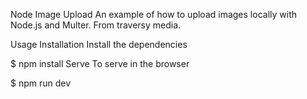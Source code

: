 Node Image Upload
An example of how to upload images locally with Node.js and Multer.
From traversy media.


Usage
Installation
Install the dependencies

$ npm install
Serve
To serve in the browser

$ npm run dev